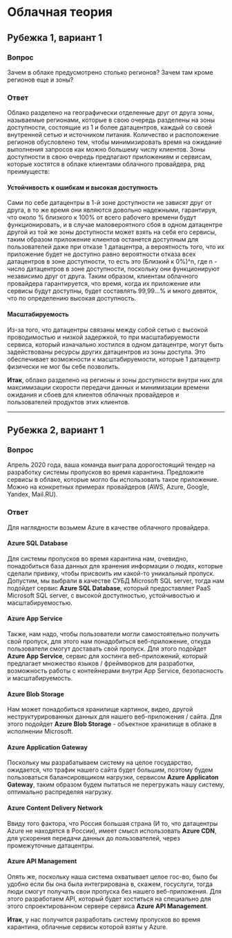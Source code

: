 # Облачная теория 
## Рубежка 1, вариант 1
### Вопрос 

Зачем в облаке предусмотрено столько регионов? Зачем там кроме регионов еще и зоны?

### Ответ

Облако разделено на географически отделенные друг от друга зоны, называемые регионами, которые в свою очередь разделены на зоны доступности, состоящие из 1 и более датацентров, каждый со своей внутренней сетью и источником питания. Количество и расположение регионов обусловлено тем, чтобы минимизировать время на ожидание выполнения запросов как можно большему числу клиентов. Зоны доступности в свою очередь предлагают приложениям и сервисам, которые хостятся в облаке клиентами облачного провайдера, ряд преимуществ:

#### **Устойчивость к ошибкам и высокая доступность** 

Сами по себе датацентры в 1-й зоне доступности не зависят друг от друга, в то же время они являются довольно надежными, гарантируя, что около % близкого к 100% от всего рабочего времени будут функционировать, и в случае маловероятного сбоя в одном датацентре другой из той же зоны доступности может взять на себя его сервисы, таким образом приложение клиентов останется доступным для пользователей даже при отказе 1 датацентра, а вероятность того, что их приложение будет не доступно равно вероятности отказа всех датацентров в зоне доступности, то есть это (Близкий к 0%)^n, где n - число датацентров в зоне доступности, поскольку они функционируют независимо друг от друга. Таким образом, клиентам облачного провайдера гарантируется, что время, когда их приложение или сервисы будут доступны, будет составлять 99,99...% и много девяток, что по определению высокая доступность.

#### **Масштабируемость** 

Из-за того, что датацентры связаны между собой сетью с высокой проводимостью и низкой задержкой, то при масштабируемости сервиса, который изначально хостился в одном датацентре, могут быть задействованы ресурсы других датацентров из зоны доступа. Это обеспечивает возможности к масштабируемости, которые 1 датацентр физически не мог бы себе позволить.

**Итак**, облако разделено на регионы и зоны доступности внутри них для максимизации скорости передачи данных и минимизации времени ожидания и сбоев для клиентов облачных провайдеров и пользователей продуктов этих клиентов.

---

## Рубежка 2, вариант 1
### Вопрос 

Апрель 2020 года, ваша команда выиграла дорогостоящий тендер на разработку системы пропусков во время карантина. Предложите сервисы в облаке, которые могло бы использовать такое приложение. Можно на конкретных примерах провайдеров (AWS, Azure, Google, Yandex, Mail.RU).

### Ответ

Для наглядности возьмем Azure в качестве облачного провайдера.

#### Azure SQL Database
Для системы пропусков во время карантина нам, очевидно, понадобиться база данных для хранения информации о людях, которые сделали привику, чтобы присвоить им какой-то уникальный пропуск. Допустим, мы выбрали в качестве СУБД Microsoft SQL server, тогда нам подойдет сервис **Azure SQL Database**, который предоставляет PaaS Microsoft SQL server, с высокой доступностью, устойчивостью и масштабируемостью.

#### Azure App Service
Также, нам надо, чтобы пользователи могли самостоятельно получить свой пропуск, для этого нам понадобиться веб-приложение, откуда пользователи смогут доставать свой пропуск. Для этого подойдет **Azure App Service**, сервис для хостинга веб-приложений, который предлагает множество языков / фреймворков для разработки, возможность работы с контейнерами внутри App Service, безопасность и масштабируемость.

#### Azure Blob Storage
Нам может понадобиться хранилище картинок, видео, другой неструктурированных данных для нашего веб-приложения / сайта. Для этого подойдет **Azure Blob Storage** - объектное хранилище в облаке в исполнении Microsoft.

#### Azure Application Gateway
Поскольку мы разрабатываем систему на целое государство, ожидается, что трафик нашего сайта будет большим, поэтому будем пользоваться балансировщиком нагрузки, сервисом **Azure Applicaton Gateway**, таким образом будем пытаться не перегружать нашу систему, оптимально распределяя нагрузку.

#### Azure Content Delivery Network
Ввиду того фактора, что Россия большая страна (И то, что датацентры Azure не находятся в России), имеет смысл использовать **Azure CDN**, для ускорения передачи данных до пользователей, через промежуточные датацентры.

#### Azure API Management
Опять же, поскольку наша система охватывает целое гос-во, было бы удобно если бы она была интегрирована в, скажем, госуслуги, тогда люди смогут получать свои пропуска без нашего веб-приложения. Для этого разработаем API, который будет хоститься на специально для этого спроектированном сервере сервиса **Azure API Management**.

**Итак**, у нас получится разработать систему пропусков во время карантина, облачные сервисы которой взяты у Azure.

